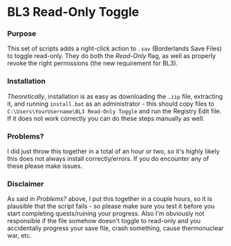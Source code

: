 # BL3 Read-Only Toggle

### Purpose

This set of scripts adds a right-click action to `.sav` (Borderlands Save Files) to toggle read-only. They do both the *Read-Only* flag, as well as properly revoke the right permissions (the new requirement for BL3).

### Installation
*Theoretically*, installation is as easy as downloading the `.zip` file, extracting it, and running `install.bat` as an administrator - this should copy files to `C:\Users\YourUsername\BL3 Read-Only Toggle` and run the Registry Edit file. If it does not work correctly you can do these steps manually as well.

### Problems?
I did just throw this together in a total of an hour or two, so it's highly likely this does not always install correctly/errors. If you do encounter any of these please make issues.

### Disclaimer
As said in *Problems?* above, I put this together in a couple hours, so it is plausible that the script fails - so please make sure you test it before you start completing quests/ruining your progress. Also I'm obviously not responsible if the file somehow doesn't toggle to read-only and you accidentally progress your save file, crash something, cause thermonuclear war, etc. 